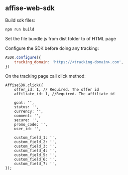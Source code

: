 ## affise-web-sdk

Build sdk files:

`npm run build`

Set the file bundle.js from dist folder to <head></head> of HTML page

Configure the SDK before doing any tracking:

```javascript
ASDK.configure({
    tracking_domain: 'https://<tracking-domain>.com',
})
```

On the tracking page call click method:

```
AffiseSDK.click({
    offer_id: 1, // Required. The offer id
    affiliate_id: 1, //Required. The affiliate id

    goal: '',
    status: '',
    currency: '',
    comment: '',
    secure: '',
    promo_code: '',
    user_id: '',

    custom_field_1: '',
    custom_field_2: '',
    custom_field_3: '',
    custom_field_4: '',
    custom_field_5: '',
    custom_field_6: '',
    custom_field_7: '',
});
```
